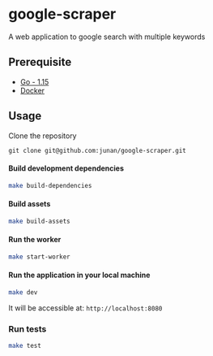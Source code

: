 # google-scraper
A web application to google search with multiple keywords 

## Prerequisite
* [Go - 1.15](https://golang.org/doc/go1.15)
* [Docker](https://docs.docker.com/get-docker/)


## Usage

Clone the repository

`git clone git@github.com:junan/google-scraper.git`


#### Build development dependencies

  ```sh
  make build-dependencies
  ```

#### Build assets

  ```sh
  make build-assets
  ```

#### Run the worker

  ```sh
  make start-worker
  ```

#### Run the application in your local machine

  ```sh
  make dev
  ```

It will be accessible at: `http://localhost:8080`

### Run tests

```sh
make test
```
